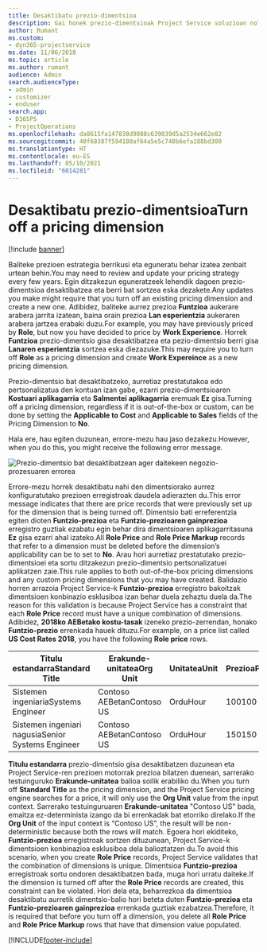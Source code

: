 ```yaml
---
title: Desaktibatu prezio-dimentsioa
description: Gai honek prezio-dimentsioak Project Service soluzioan nola ezarri erakusten du.
author: Rumant
ms.custom:
- dyn365-projectservice
ms.date: 11/06/2018
ms.topic: article
ms.author: rumant
audience: Admin
search.audienceType:
- admin
- customizer
- enduser
search.app:
- D365PS
- ProjectOperations
ms.openlocfilehash: da8615fa147838d9088c639039d5a2534e662e82
ms.sourcegitcommit: 40f68387f594180af64a5e5c748b6efa188bd300
ms.translationtype: HT
ms.contentlocale: eu-ES
ms.lasthandoff: 05/10/2021
ms.locfileid: "6014281"
---
```

# <a name="turn-off-a-pricing-dimension"></a><span data-ttu-id="639d0-103">Desaktibatu prezio-dimentsioa</span><span class="sxs-lookup"><span data-stu-id="639d0-103">Turn off a pricing dimension</span></span>

[!include [banner](../includes/psa-now-project-operations.md)]

<span data-ttu-id="639d0-104">Baliteke prezioen estrategia berrikusi eta eguneratu behar izatea zenbait urtean behin.</span><span class="sxs-lookup"><span data-stu-id="639d0-104">You may need to review and update your pricing strategy every few years.</span></span> <span data-ttu-id="639d0-105">Egin ditzakezun eguneratzeek lehendik dagoen prezio-dimentsioa desaktibatzea eta berri bat sortzea eska dezakete.</span><span class="sxs-lookup"><span data-stu-id="639d0-105">Any updates you make might require that you turn off an existing pricing dimension and create a new one.</span></span> <span data-ttu-id="639d0-106">Adibidez, baliteke aurrez prezioa **Funtzioa** aukerare arabera jarrita izatean, baina orain prezioa **Lan esperientzia** aukeraren arabera jartzea erabaki duzu.</span><span class="sxs-lookup"><span data-stu-id="639d0-106">For example, you may have previously priced by **Role**, but now you have decided to price by **Work Experience**.</span></span> <span data-ttu-id="639d0-107">Horrek **Funtzioa** prezio-dimentsio gisa desaktibatzea eta pezio-dimentsio berri gisa **Lanaren esperientzia** sortzea eska diezazuke.</span><span class="sxs-lookup"><span data-stu-id="639d0-107">This may require you to turn off **Role** as a pricing dimension and create **Work Expereince** as a new pricing dimension.</span></span> 

<span data-ttu-id="639d0-108">Prezio-dimentsio bat desaktibatzeko, aurretiaz prestatutakoa edo pertsonalizatua den kontuan izan gabe, ezarri prezio-dimentsioaren **Kostuari aplikagarria** eta **Salmentei aplikagarria** eremuak **Ez** gisa.</span><span class="sxs-lookup"><span data-stu-id="639d0-108">Turning off a pricing dimension, regardless if it is out-of-the-box or custom, can be done by setting the **Applicable to Cost** and **Applicable to Sales** fields of the Pricing Dimension to **No**.</span></span>

<span data-ttu-id="639d0-109">Hala ere, hau egiten duzunean, errore-mezu hau jaso dezakezu.</span><span class="sxs-lookup"><span data-stu-id="639d0-109">However, when you do this, you might receive the following error message.</span></span>

![Prezio-dimentsio bat desaktibatzean ager daitekeen negozio-prozesuaren errorea](media/Business-Process-Error.png)


<span data-ttu-id="639d0-111">Errore-mezu horrek desaktibatu nahi den dimentsiorako aurrez konfiguratutako prezioen erregistroak daudela adierazten du.</span><span class="sxs-lookup"><span data-stu-id="639d0-111">This error message indicates that there are price records that were previously set up for the dimension that is being turned off.</span></span> <span data-ttu-id="639d0-112">Dimentsio bati erreferentzia egiten dioten **Funtzio-prezioa** eta **Funtzio-prezioaren gainprezioa** erregistro guztiak ezabatu egin behar dira dimentsioaren aplikagarritasuna **Ez** gisa ezarri ahal izateko.</span><span class="sxs-lookup"><span data-stu-id="639d0-112">All **Role Price** and **Role Price Markup** records that refer to a dimension must be deleted before the dimension’s applicability can be to set to **No**.</span></span> <span data-ttu-id="639d0-113">Arau hori aurretiaz prestatutako prezio-dimentsioei eta sortu ditzakezun prezio-dimentsio pertsonalizatuei aplikatzen zaie.</span><span class="sxs-lookup"><span data-stu-id="639d0-113">This rule applies to both out-of-the-box pricing dimensions and any custom pricing dimensions that you may have created.</span></span> <span data-ttu-id="639d0-114">Balidazio horren arrazoia Project Service-k **Funtzio-prezioa** erregistro bakoitzak dimentsioen konbinazio esklusiboa izan behar duela zehaztu duela da.</span><span class="sxs-lookup"><span data-stu-id="639d0-114">The reason for this validation is because Project Service has a constraint that each **Role Price** record must have a unique combination of dimensions.</span></span> <span data-ttu-id="639d0-115">Adibidez, **2018ko AEBetako kostu-tasak** izeneko prezio-zerrendan, honako **Funtzio-prezio** errenkada hauek dituzu.</span><span class="sxs-lookup"><span data-stu-id="639d0-115">For example, on a price list called **US Cost Rates 2018**, you have the following **Role price** rows.</span></span> 

| <span data-ttu-id="639d0-116">Titulu estandarra</span><span class="sxs-lookup"><span data-stu-id="639d0-116">Standard Title</span></span>         | <span data-ttu-id="639d0-117">Erakunde-unitatea</span><span class="sxs-lookup"><span data-stu-id="639d0-117">Org Unit</span></span>    |<span data-ttu-id="639d0-118">Unitatea</span><span class="sxs-lookup"><span data-stu-id="639d0-118">Unit</span></span>   |<span data-ttu-id="639d0-119">Prezioa</span><span class="sxs-lookup"><span data-stu-id="639d0-119">Price</span></span>  |<span data-ttu-id="639d0-120">Moneta</span><span class="sxs-lookup"><span data-stu-id="639d0-120">Currency</span></span>  |
| -----------------------|-------------|-------|-------|----------|
| <span data-ttu-id="639d0-121">Sistemen ingeniaria</span><span class="sxs-lookup"><span data-stu-id="639d0-121">Systems Engineer</span></span>|<span data-ttu-id="639d0-122">Contoso AEBetan</span><span class="sxs-lookup"><span data-stu-id="639d0-122">Contoso US</span></span>|<span data-ttu-id="639d0-123">Ordu</span><span class="sxs-lookup"><span data-stu-id="639d0-123">Hour</span></span>| <span data-ttu-id="639d0-124">100</span><span class="sxs-lookup"><span data-stu-id="639d0-124">100</span></span>|<span data-ttu-id="639d0-125">USD</span><span class="sxs-lookup"><span data-stu-id="639d0-125">USD</span></span>|
| <span data-ttu-id="639d0-126">Sistemen ingeniari nagusia</span><span class="sxs-lookup"><span data-stu-id="639d0-126">Senior Systems Engineer</span></span>|<span data-ttu-id="639d0-127">Contoso AEBetan</span><span class="sxs-lookup"><span data-stu-id="639d0-127">Contoso US</span></span>|<span data-ttu-id="639d0-128">Ordu</span><span class="sxs-lookup"><span data-stu-id="639d0-128">Hour</span></span>| <span data-ttu-id="639d0-129">150</span><span class="sxs-lookup"><span data-stu-id="639d0-129">150</span></span>| <span data-ttu-id="639d0-130">USD</span><span class="sxs-lookup"><span data-stu-id="639d0-130">USD</span></span>|


<span data-ttu-id="639d0-131">**Titulu estandarra** prezio-dimentsio gisa desaktibatzen duzunean eta Project Service-ren prezioen motorrak prezioa bilatzen duenean, sarrerako testuinguruko **Erakunde-unitatea** balioa soilik erabiliko du.</span><span class="sxs-lookup"><span data-stu-id="639d0-131">When you turn off **Standard Title** as the pricing dimension, and the Project Service pricing engine searches for a price, it will only use the **Org Unit** value from the input context.</span></span> <span data-ttu-id="639d0-132">Sarrerako testuinguruaren **Erakunde-unitatea** "Contoso US" bada, emaitza ez-determinista izango da bi errenkadak bat etorriko direlako.</span><span class="sxs-lookup"><span data-stu-id="639d0-132">If the **Org Unit** of the input context is “Contoso US”, the result will be non-deterministic because both the rows will match.</span></span> <span data-ttu-id="639d0-133">Egoera hori ekiditeko, **Funtzio-prezioa** erregistroak sortzen dituzunean, Project Service-k dimentsioen konbinazioa esklusiboa dela balioztatzen du.</span><span class="sxs-lookup"><span data-stu-id="639d0-133">To avoid this scenario, when you create **Role Price** records, Project Service validates that the combination of dimensions is unique.</span></span> <span data-ttu-id="639d0-134">Dimentsioa **Funtzio-prezioa** erregistroak sortu ondoren desaktibatzen bada, muga hori urratu daiteke.</span><span class="sxs-lookup"><span data-stu-id="639d0-134">If the dimension is turned off after the **Role Price** records are created, this constraint can be violated.</span></span> <span data-ttu-id="639d0-135">Hori dela eta, beharrezkoa da dimentsioa desaktibatu aurretik dimentsio-balio hori beteta duten **Funtzio-prezioa** eta **Funtzio-prezioaren gainprezioa** errenkada guztiak ezabatzea.</span><span class="sxs-lookup"><span data-stu-id="639d0-135">Therefore, it is required that before you turn off a dimension, you delete all **Role Price** and **Role Price Markup** rows that have that dimension value populated.</span></span>



[!INCLUDE[footer-include](../includes/footer-banner.md)]